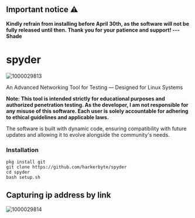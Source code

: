## Important notice ⚠️
**Kindly refrain from installing before April 30th, as the software will not be fully released until then. Thank you for your patience and support! --- Shade**

# spyder
![1000029813](https://github.com/user-attachments/assets/527dfa54-35cb-4beb-b63a-d1de210c8265)

An Advanced Networking Tool for Testing — Designed for Linux Systems

**Note: This tool is intended strictly for educational purposes and authorized penetration testing. As the developer, I am not responsible for any misuse of this software. Each user is solely accountable for adhering to ethical guidelines and applicable laws.**

The software is built with dynamic code, ensuring compatibility with future updates and allowing it to evolve alongside the community's needs.

### Installation
```
pkg install git
git clone https://github.com/harkerbyte/spyder
cd spyder
bash setup.sh
```

## Capturing ip address by link
![1000029814](https://github.com/user-attachments/assets/37314fd2-f42c-456b-971b-36a7e042761a)
